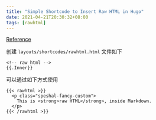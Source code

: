 ```yaml
---
title: "Simple Shortcode to Insert Raw HTML in Hugo"
date: 2021-04-21T20:30:32+08:00
tags: [rawhtml]
---
```


[Reference](https://anaulin.org/blog/hugo-raw-html-shortcode/)

创建 `layouts/shortcodes/rawhtml.html` 文件如下

```
<!-- raw html -->
{{.Inner}}
```

可以通过如下方式使用

```
{{< rawhtml >}}
  <p class="speshal-fancy-custom">
    This is <strong>raw HTML</strong>, inside Markdown.
  </p>
{{< /rawhtml >}}
```
